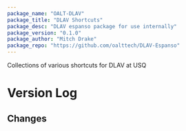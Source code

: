```yaml
---
package_name: "OALT-DLAV"
package_title: "DLAV Shortcuts"
package_desc: "DLAV espanso package for use internally"
package_version: "0.1.0"
package_author: "Mitch Drake"
package_repo: "https://github.com/oalttech/DLAV-Espanso"
---
```

Collections of various shortcuts for DLAV at USQ

# Version Log
## Changes
